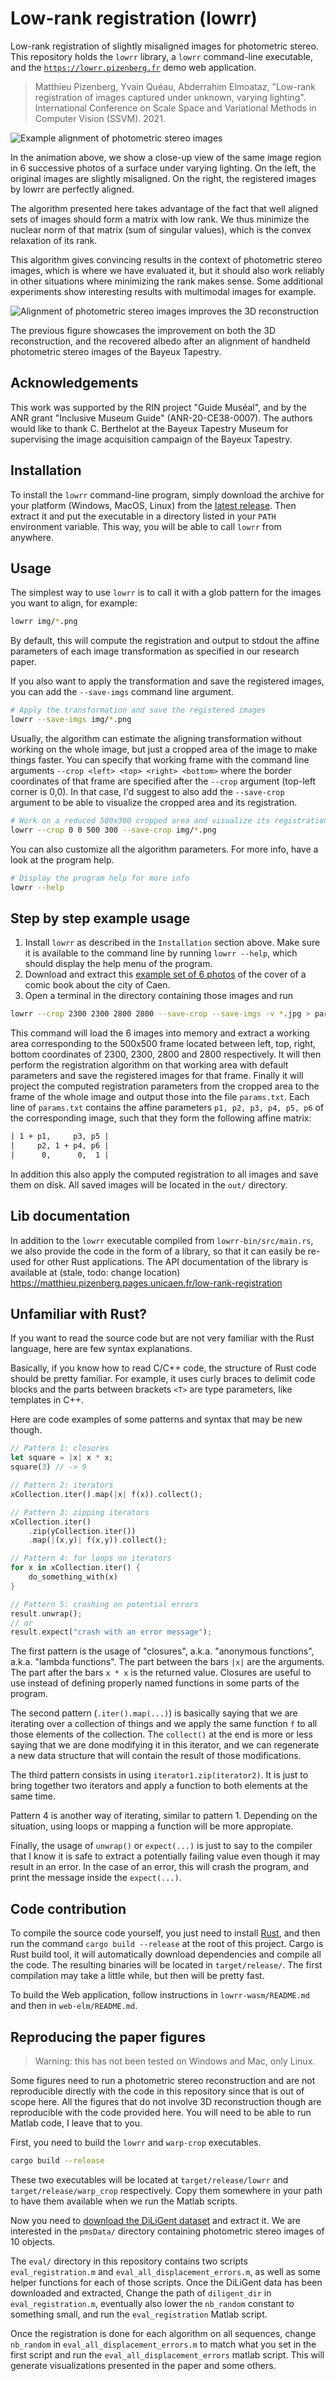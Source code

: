 # Low-rank registration (lowrr)

Low-rank registration of slightly misaligned images for photometric stereo.
This repository holds the `lowrr` library, a `lowrr` command-line executable,
and the [`https://lowrr.pizenberg.fr`][webapp] demo web application.

> Matthieu Pizenberg, Yvain Quéau, Abderrahim Elmoataz,
> "Low-rank registration of images captured under unknown, varying lighting".
> International Conference on Scale Space and Variational Methods in Computer Vision (SSVM).
> 2021.

![Example alignment of photometric stereo images][lowrr-animated]

In the animation above, we show a close-up view of the same image region
in 6 successive photos of a surface under varying lighting.
On the left, the original images are slightly misaligned.
On the right, the registered images by lowrr are perfectly aligned.

The algorithm presented here takes advantage of the fact that well aligned sets of images
should form a matrix with low rank.
We thus minimize the nuclear norm of that matrix (sum of singular values),
which is the convex relaxation of its rank.

This algorithm gives convincing results in the context of photometric stereo images,
which is where we have evaluated it,
but it should also work reliably in other situations where minimizing the rank makes sense.
Some additional experiments show interesting results with multimodal images for example.

![Alignment of photometric stereo images improves the 3D reconstruction][handheld]

The previous figure showcases the improvement on both the 3D reconstruction,
and the recovered albedo after an alignment of handheld photometric stereo images
of the Bayeux Tapestry.

[webapp]: https://lowrr.pizenberg.fr
[lowrr-animated]: https://mpizenberg.github.io/resources/lowrr/lowrr-animated.gif
[handheld]: https://mpizenberg.github.io/resources/lowrr/handheld.jpg

## Acknowledgements

This work was supported by the RIN project "Guide Muséal",
and by the ANR grant "Inclusive Museum Guide" (ANR-20-CE38-0007).
The authors would like to thank C. Berthelot at the Bayeux Tapestry Museum
for supervising the image acquisition campaign of the Bayeux Tapestry.

## Installation

To install the `lowrr` command-line program,
simply download the archive for your platform (Windows, MacOS, Linux)
from the [latest release][releases].
Then extract it and put the executable in a directory listed in your `PATH` environment variable.
This way, you will be able to call `lowrr` from anywhere.

[releases]: https://github.com/mpizenberg/lowrr/releases

## Usage

The simplest way to use `lowrr` is to call it with a glob pattern
for the images you want to align, for example:

```sh
lowrr img/*.png
```

By default, this will compute the registration and output to stdout
the affine parameters of each image transformation as specified
in our research paper.

If you also want to apply the transformation and save the registered images,
you can add the `--save-imgs` command line argument.

```sh
# Apply the transformation and save the registered images
lowrr --save-imgs img/*.png
```

Usually, the algorithm can estimate the aligning transformation without working
on the whole image, but just a cropped area of the image to make things faster.
You can specify that working frame with the command line arguments
`--crop <left> <top> <right> <bottom>` where the border coordinates of that frame
are specified after the `--crop` argument (top-left corner is 0,0).
In that case, I'd suggest to also add the `--save-crop` argument
to be able to visualize the cropped area and its registration.

```sh
# Work on a reduced 500x300 cropped area and visualize its registration
lowrr --crop 0 0 500 300 --save-crop img/*.png
```

You can also customize all the algorithm parameters.
For more info, have a look at the program help.

```sh
# Display the program help for more info
lowrr --help
```

## Step by step example usage

1. Install `lowrr` as described in the `Installation` section above.
   Make sure it is available to the command line by running `lowrr --help`,
   which should display the help menu of the program.
2. Download and extract this [example set of 6 photos][bd-zip]
   of the cover of a comic book about the city of Caen.
3. Open a terminal in the directory containing those images and run

```sh
lowrr --crop 2300 2300 2800 2800 --save-crop --save-imgs -v *.jpg > params.txt
```

This command will load the 6 images into memory
and extract a working area corresponding to the 500x500 frame
located between left, top, right, bottom coordinates of
2300, 2300, 2800 and 2800 respectively.
It will then perform the registration algorithm on that working area
with default parameters and save the registered images for that frame.
Finally it will project the computed registration parameters from the cropped area
to the frame of the whole image and output those into the file `params.txt`.
Each line of `params.txt` contains the affine parameters `p1, p2, p3, p4, p5, p6`
of the corresponding image, such that they form the following affine matrix:

```txt
| 1 + p1,     p3, p5 |
|     p2, 1 + p4, p6 |
|      0,      0,  1 |
```

In addition this also apply the computed registration to all images and save them on disk.
All saved images will be located in the `out/` directory.

[bd-zip]: https://unicloud.unicaen.fr/index.php/s/tBjo2YtwXHBqe7j/download

## Lib documentation

In addition to the `lowrr` executable compiled from `lowrr-bin/src/main.rs`,
we also provide the code in the form of a library,
so that it can easily be re-used for other Rust applications.
The API documentation of the library is available at (stale, todo: change location)
https://matthieu.pizenberg.pages.unicaen.fr/low-rank-registration

## Unfamiliar with Rust?

If you want to read the source code but are not very familiar
with the Rust language, here are few syntax explanations.

Basically, if you know how to read C/C++ code, the structure of Rust
code should be pretty familiar.
For example, it uses curly braces to delimit code blocks
and the parts between brackets `<T>` are type parameters,
like templates in C++.

Here are code examples of some patterns and syntax that may be new though.

```rust
// Pattern 1: closures
let square = |x| x * x;
square(3) // -> 9

// Pattern 2: iterators
xCollection.iter().map(|x| f(x)).collect();

// Pattern 3: zipping iterators
xCollection.iter()
    .zip(yCollection.iter())
    .map(|(x,y)| f(x,y)).collect();

// Pattern 4: for loops on iterators
for x in xCollection.iter() {
    do_something_with(x)
}

// Pattern 5: crashing on potential errors
result.unwrap();
// or
result.expect("crash with an error message");
```

The first pattern is the usage of "closures",
a.k.a. "anonymous functions", a.k.a. "lambda functions".
The part between the bars `|x|` are the arguments.
The part after the bars `x * x` is the returned value.
Closures are useful to use instead of defining properly
named functions in some parts of the program.

The second pattern (`.iter().map(...)`) is basically saying that
we are iterating over a collection of things and we apply
the same function `f` to all those elements of the collection.
The `collect()` at the end is more or less saying that we are done
modifying it in this iterator, and we can regenerate a new
data structure that will contain the result of those modifications.

The third pattern consists in using `iterator1.zip(iterator2)`.
It is just to bring together two iterators and apply a function
to both elements at the same time.

Pattern 4 is another way of iterating, similar to pattern 1.
Depending on the situation, using loops or mapping a function will be more appropiate.

Finally, the usage of `unwrap()` or `expect(...)` is just to say
to the compiler that I know it is safe to extract a potentially failing value
even though it may result in an error.
In the case of an error, this will crash the program,
and print the message inside the `expect(...)`.

## Code contribution

To compile the source code yourself, you just need to install [Rust][rust],
and then run the command `cargo build --release` at the root of this project.
Cargo is Rust build tool, it will automatically download dependencies
and compile all the code.
The resulting binaries will be located in `target/release/`.
The first compilation may take a little while, but then will be pretty fast.

To build the Web application, follow instructions in `lowrr-wasm/README.md` and then in `web-elm/README.md`.

[rust]: https://www.rust-lang.org/tools/install

## Reproducing the paper figures

> Warning: this has not been tested on Windows and Mac, only Linux.

Some figures need to run a photometric stereo reconstruction
and are not reproducible directly with the code in this repository
since that is out of scope here.
All the figures that do not involve 3D reconstruction though
are reproducible with the code provided here.
You will need to be able to run Matlab code, I leave that to you.

First, you need to build the `lowrr` and `warp-crop` executables.

```sh
cargo build --release
```

These two executables will be located at `target/release/lowrr`
and `target/release/warp_crop` respectively.
Copy them somewhere in your path to have them available
when we run the Matlab scripts.

Now you need to [download the DiLiGent dataset][diligent] and extract it.
We are interested in the `pmsData/` directory containing
photometric stereo images of 10 objects.

The `eval/` directory in this repository contains two scripts
`eval_registration.m` and `eval_all_displacement_errors.m`,
as well as some helper functions for each of those scripts.
Once the DiLiGent data has been downloaded and extracted,
Change the path of `diligent_dir` in `eval_registration.m`,
eventually also lower the `nb_random` constant to something small,
and run the `eval_registration` Matlab script.

Once the registration is done for each algorithm on all sequences,
change `nb_random` in `eval_all_displacement_errors.m` to match
what you set in the first script and run the `eval_all_displacement_errors` matlab script.
This will generate visualizations presented in the paper and some others.

[diligent]: https://drive.google.com/uc?id=1EgC3x8daOWL4uQmc6c4nXVe4mdAMJVfg&export=download
